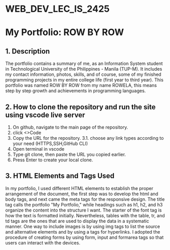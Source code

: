 # WEB_DEV_LEC_IS_2425
 
# My Portfolio: ROW BY ROW

## 1. Description

The portfolio contains a summary of me, as an Information System student in Technological University of the Philippines - Manila (TUP-M). It includes my contact information, photos, skills, and of course, some of my finished programming projects in my entire college life (first year to third year). This portfolio was named ROW BY ROW from my name ROWELA, this means step by step growth and achievements in programming languages.


## 2. How to clone the repository and run the site using vscode live server

1. On github, navigate to the main page of the repository.
2. click <>Code
3. Copy the URL for the repository.
    3.1. choose any link types according to your need (HTTPS,SSH,GitHub CLI)
4. Open terminal in vscode
5. Type git clone, then paste the URL you copied earlier.
7. Press Enter to create your local clone.


## 3. HTML Elements and Tags Used

In my portfolio, I used different HTML elements to establish the proper arrangement of the document, the first step was to develop the html and body tags, and next came the meta tags for the responsive design. The title tag calls the portfolio "My Portfolio," while headings such as h1, h2, and h3 organize the content into the structure I want. The starter of the font tag is how the text is formatted initially. Nevertheless, tables with the table, tr, and td tags are the ones that are used to display the data in a systematic manner. One way to include images is by using img tags to list the source and alternative elements and by using a tags for hyperlinks. I adopted the procedure of creating forms by using form, input and formarea tags so that users can interact with the devices.